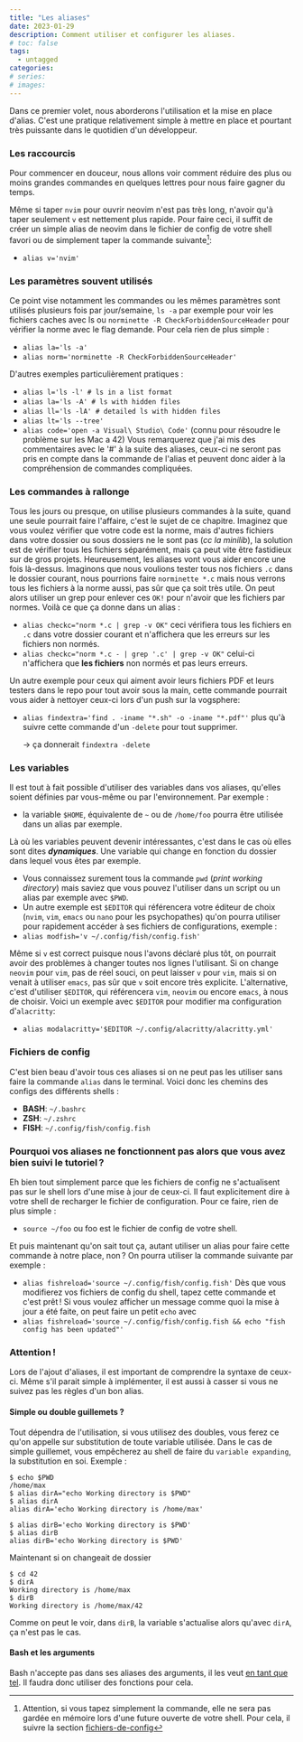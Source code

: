 ```yaml
---
title: "Les aliases"
date: 2023-01-29
description: Comment utiliser et configurer les aliases.
# toc: false
tags:
  - untagged
categories:
# series:
# images:
---
```



Dans ce premier volet, nous aborderons l'utilisation et la mise en place d'alias. C'est une pratique relativement simple à mettre en place et pourtant très puissante dans le quotidien d'un développeur.


### Les raccourcis

Pour commencer en douceur, nous allons voir comment réduire des plus ou moins grandes commandes en quelques lettres pour nous faire gagner du temps.

Même si taper `nvim` pour ouvrir neovim n'est pas très long, n'avoir qu'à taper seulement `v` est nettement plus rapide. Pour faire ceci, il suffit de créer un simple alias de neovim dans le fichier de config de votre shell favori ou de simplement taper la commande suivante[^1]:
- `alias v='nvim'`


### Les paramètres souvent utilisés

Ce point vise notamment les commandes ou les mêmes paramètres sont utilisés plusieurs fois par jour/semaine, `ls -a` par exemple pour voir les fichiers caches avec ls ou `norminette -R CheckForbiddenSourceHeader` pour vérifier la norme avec le flag demande.
Pour cela rien de plus simple :
- `alias la='ls -a'`
- `alias norm='norminette -R CheckForbiddenSourceHeader'`

D'autres exemples particulièrement pratiques :
- `alias l='ls -l' # ls in a list format`
- `alias la='ls -A' # ls with hidden files`
- `alias ll='ls -lA' # detailed ls with hidden files`
- `alias lt='ls --tree'`
- `alias code='open -a Visual\ Studio\ Code'` (connu pour résoudre le problème sur les Mac a 42)
Vous remarquerez que j'ai mis des commentaires avec le '#' à la suite des aliases, ceux-ci ne seront pas pris en compte dans la commande de l'alias et peuvent donc aider à la compréhension de commandes compliquées.


### Les commandes à rallonge

Tous les jours ou presque, on utilise plusieurs commandes à la suite, quand une seule pourrait faire l'affaire, c'est le sujet de ce chapitre. Imaginez que vous voulez vérifier que votre code est la norme, mais d'autres fichiers dans votre dossier ou sous dossiers ne le sont pas (*cc la minilib*), la solution est de vérifier tous les fichiers séparément, mais ça peut vite être fastidieux sur de gros projets. Heureusement, les aliases vont vous aider encore une fois là-dessus.
Imaginons que nous voulions tester tous nos fichiers `.c` dans le dossier courant, nous pourrions faire `norminette *.c` mais nous verrons tous les fichiers à la norme aussi, pas sûr que ça soit très utile. On peut alors utiliser un grep pour enlever ces `OK!` pour n'avoir que les fichiers par normes. Voilà ce que ça donne dans un alias :
- `alias checkc="norm *.c | grep -v OK"` ceci vérifiera tous les fichiers en `.c` dans votre dossier courant et n'affichera que les erreurs sur les fichiers non normés.
- `alias checkc="norm *.c - | grep '.c' | grep -v OK"` celui-ci n'affichera que **les fichiers** non normés et pas leurs erreurs.

Un autre exemple pour ceux qui aiment avoir leurs fichiers PDF et leurs testers dans le repo pour tout avoir sous la main, cette commande pourrait vous aider à nettoyer ceux-ci lors d'un push sur la vogsphere:
- `alias findextra='find . -iname "*.sh" -o -iname "*.pdf"'` plus qu'à suivre cette commande d'un `-delete` pour tout supprimer.

  → ça donnerait `findextra -delete`


### Les variables

Il est tout à fait possible d'utiliser des variables dans vos aliases, qu'elles soient définies par vous-même ou par l'environnement.
Par exemple :
- la variable `$HOME`, équivalente de `~` ou de `/home/foo` pourra être utilisée dans un alias par exemple.

Là où les variables peuvent devenir intéressantes, c'est dans le cas où elles sont dites ***dynamiques***. Une variable qui change en fonction du dossier dans lequel vous êtes par exemple.
- Vous connaissez surement tous la commande `pwd` (*print working directory*) mais saviez que vous pouvez l'utiliser dans un script ou un alias par exemple avec `$PWD`.
- Un autre exemple est `$EDITOR` qui référencera votre éditeur de choix (`nvim`, `vim`, `emacs` ou `nano` pour les psychopathes) qu'on pourra utiliser pour rapidement accéder à ses fichiers de configurations, exemple :
- `alias modfish='v ~/.config/fish/config.fish'`

Même si `v` est correct puisque nous l'avons déclaré plus tôt, on pourrait avoir des problèmes à changer toutes nos lignes l'utilisant. Si on change `neovim` pour `vim`, pas de réel souci, on peut laisser `v` pour `vim`, mais si on venait à utiliser `emacs`, pas sûr que `v` soit encore très explicite. L'alternative, c'est d'utiliser `$EDITOR`, qui référencera `vim`, `neovim` ou encore `emacs`, à nous de choisir. Voici un exemple avec `$EDITOR` pour modifier ma configuration d'`alacritty`:
- `alias modalacritty='$EDITOR ~/.config/alacritty/alacritty.yml'`


### Fichiers de config

C'est bien beau d'avoir tous ces aliases si on ne peut pas les utiliser sans faire la commande `alias` dans le terminal. Voici donc les chemins des configs des différents shells :
- **BASH**: `~/.bashrc`
- **ZSH**: `~/.zshrc`
- **FISH**: `~/.config/fish/config.fish`

### Pourquoi vos aliases ne fonctionnent pas alors que vous avez bien suivi le tutoriel ?
Eh bien tout simplement parce que les fichiers de config ne s'actualisent pas sur le shell lors d'une mise à jour de ceux-ci. Il faut explicitement dire à votre shell de recharger le fichier de configuration. Pour ce faire, rien de plus simple :
- `source ~/foo` ou foo est le fichier de config de votre shell.

Et puis maintenant qu'on sait tout ça, autant utiliser un alias pour faire cette commande à notre place, non ? On pourra utiliser la commande suivante par exemple :
- `alias fishreload='source ~/.config/fish/config.fish'`
Dès que vous modifierez vos fichiers de config du shell, tapez cette commande et c'est prêt ! Si vous voulez afficher un message comme quoi la mise à jour a été faite, on peut faire un petit `echo` avec
- `alias fishreload='source ~/.config/fish/config.fish && echo "fish config has been updated"'`

### Attention !
Lors de l'ajout d'aliases, il est important de comprendre la syntaxe de ceux-ci. Même s'il parait simple à implémenter, il est aussi à casser si vous ne suivez pas les règles d'un bon alias.

#### Simple ou double guillemets ?

Tout dépendra de l'utilisation, si vous utilisez des doubles, vous ferez ce qu'on appelle sur substitution de toute variable utilisée. Dans le cas de simple guillemet, vous empêcherez au shell de faire du `variable expanding`, la substitution en soi. Exemple :
```shell
$ echo $PWD
/home/max
$ alias dirA="echo Working directory is $PWD"
$ alias dirA
alias dirA='echo Working directory is /home/max'

$ alias dirB='echo Working directory is $PWD'
$ alias dirB
alias dirB='echo Working directory is $PWD'
```
Maintenant si on changeait de dossier
```shell
$ cd 42
$ dirA
Working directory is /home/max
$ dirB
Working directory is /home/max/42
```
Comme on peut le voir, dans `dirB`, la variable s'actualise alors qu'avec `dirA`, ça n'est pas le cas.

#### Bash et les arguments

Bash n'accepte pas dans ses aliases des arguments, il les veut [en tant que tel](https://youtu.be/Tj_DHw6L9BQ). Il faudra donc utiliser des fonctions pour cela.

[^1]: Attention, si vous tapez simplement la commande, elle ne sera pas gardée en mémoire lors d'une future ouverte de votre shell. Pour cela, il suivre la section [fichiers-de-config](#fichiers-de-config)

